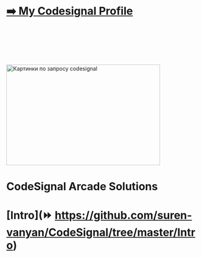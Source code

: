 
# <a href="https://app.codesignal.com/profile/suren_van/">:arrow_right: My Codesignal Profile</a>

<img class="irc_mi" src="https://sdtimes.com/wp-content/uploads/2018/07/CodeSignalBanner-940x510-490x266.png" onload="typeof google==='object'&amp;&amp;google.aft&amp;&amp;google.aft(this)" width="404" height="265" style="margin-top: 94px;" alt="Картинки по запросу codesignal">



# CodeSignal Arcade Solutions

# [Intro](:fast_forward: https://github.com/suren-vanyan/CodeSignal/tree/master/Intro)






